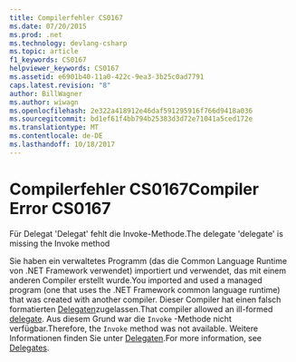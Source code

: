 ```yaml
---
title: Compilerfehler CS0167
ms.date: 07/20/2015
ms.prod: .net
ms.technology: devlang-csharp
ms.topic: article
f1_keywords: CS0167
helpviewer_keywords: CS0167
ms.assetid: e6901b40-11a0-422c-9ea3-3b25c0ad7791
caps.latest.revision: "8"
author: BillWagner
ms.author: wiwagn
ms.openlocfilehash: 2e322a418912e46daf591295916f766d9418a036
ms.sourcegitcommit: bd1ef61f4bb794b25383d3d72e71041a5ced172e
ms.translationtype: MT
ms.contentlocale: de-DE
ms.lasthandoff: 10/18/2017
---
```

# <a name="compiler-error-cs0167"></a><span data-ttu-id="fc9da-102">Compilerfehler CS0167</span><span class="sxs-lookup"><span data-stu-id="fc9da-102">Compiler Error CS0167</span></span>
<span data-ttu-id="fc9da-103">Für Delegat 'Delegat' fehlt die Invoke-Methode.</span><span class="sxs-lookup"><span data-stu-id="fc9da-103">The delegate 'delegate' is missing the Invoke method</span></span>  
  
 <span data-ttu-id="fc9da-104">Sie haben ein verwaltetes Programm (das die Common Language Runtime von .NET Framework verwendet) importiert und verwendet, das mit einem anderen Compiler erstellt wurde.</span><span class="sxs-lookup"><span data-stu-id="fc9da-104">You imported and used a managed program (one that uses the .NET Framework common language runtime) that was created with another compiler.</span></span> <span data-ttu-id="fc9da-105">Dieser Compiler hat einen falsch formatierten [Delegaten](../../csharp/language-reference/keywords/delegate.md)zugelassen.</span><span class="sxs-lookup"><span data-stu-id="fc9da-105">That compiler allowed an ill-formed [delegate](../../csharp/language-reference/keywords/delegate.md).</span></span> <span data-ttu-id="fc9da-106">Aus diesem Grund war die `Invoke` -Methode nicht verfügbar.</span><span class="sxs-lookup"><span data-stu-id="fc9da-106">Therefore, the `Invoke` method was not available.</span></span> <span data-ttu-id="fc9da-107">Weitere Informationen finden Sie unter [Delegaten](../../csharp/programming-guide/delegates/index.md).</span><span class="sxs-lookup"><span data-stu-id="fc9da-107">For more information, see [Delegates](../../csharp/programming-guide/delegates/index.md).</span></span>
